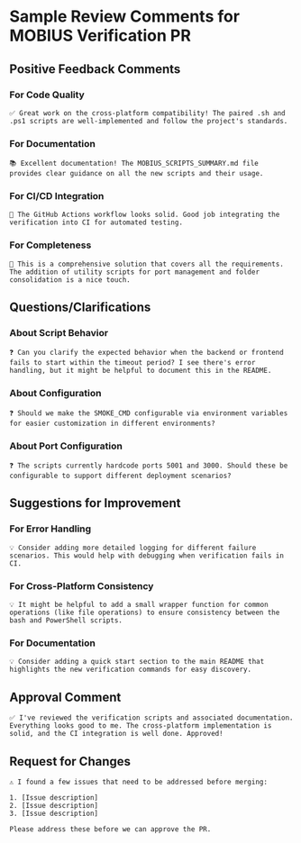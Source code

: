# Sample Review Comments for MOBIUS Verification PR

## Positive Feedback Comments

### For Code Quality
```
✅ Great work on the cross-platform compatibility! The paired .sh and .ps1 scripts are well-implemented and follow the project's standards.
```

### For Documentation
```
📚 Excellent documentation! The MOBIUS_SCRIPTS_SUMMARY.md file provides clear guidance on all the new scripts and their usage.
```

### For CI/CD Integration
```
🚀 The GitHub Actions workflow looks solid. Good job integrating the verification into CI for automated testing.
```

### For Completeness
```
🎯 This is a comprehensive solution that covers all the requirements. The addition of utility scripts for port management and folder consolidation is a nice touch.
```

## Questions/Clarifications

### About Script Behavior
```
❓ Can you clarify the expected behavior when the backend or frontend fails to start within the timeout period? I see there's error handling, but it might be helpful to document this in the README.
```

### About Configuration
```
❓ Should we make the SMOKE_CMD configurable via environment variables for easier customization in different environments?
```

### About Port Configuration
```
❓ The scripts currently hardcode ports 5001 and 3000. Should these be configurable to support different deployment scenarios?
```

## Suggestions for Improvement

### For Error Handling
```
💡 Consider adding more detailed logging for different failure scenarios. This would help with debugging when verification fails in CI.
```

### For Cross-Platform Consistency
```
💡 It might be helpful to add a small wrapper function for common operations (like file operations) to ensure consistency between the bash and PowerShell scripts.
```

### For Documentation
```
💡 Consider adding a quick start section to the main README that highlights the new verification commands for easy discovery.
```

## Approval Comment
```
✅ I've reviewed the verification scripts and associated documentation. Everything looks good to me. The cross-platform implementation is solid, and the CI integration is well done. Approved!
```

## Request for Changes
```
⚠️ I found a few issues that need to be addressed before merging:

1. [Issue description]
2. [Issue description]
3. [Issue description]

Please address these before we can approve the PR.
```